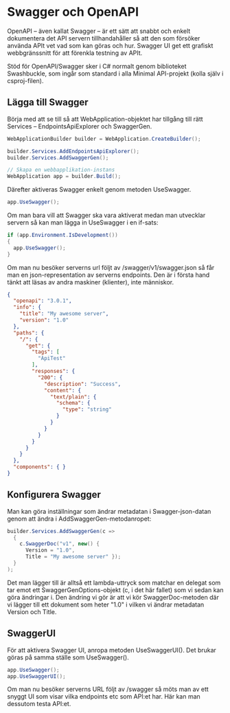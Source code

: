 # Swagger och OpenAPI

OpenAPI – även kallat Swagger – är ett sätt att snabbt och enkelt dokumentera det API servern tillhandahåller så att den som försöker använda APIt vet vad som kan göras och hur. Swagger UI get ett grafiskt webbgränssnitt för att förenkla testning av APIt.

Stöd för OpenAPI/Swagger sker i C# normalt genom biblioteket Swashbuckle, som ingår som standard i alla Minimal API-projekt (kolla själv i csproj-filen).

## Lägga till Swagger

Börja med att se till så att WebApplication-objektet har tillgång till rätt Services – EndpointsApiExplorer och SwaggerGen.

```csharp
WebApplicationBuilder builder = WebApplication.CreateBuilder();

builder.Services.AddEndpointsApiExplorer();
builder.Services.AddSwaggerGen();

// Skapa en webbapplikation-instans
WebApplication app = builder.Build();
```

Därefter aktiveras Swagger enkelt genom metoden UseSwagger.

```csharp
app.UseSwagger();
```

Om man bara vill att Swagger ska vara aktiverat medan man utvecklar servern så kan man lägga in UseSwagger i en if-sats:

```csharp
if (app.Environment.IsDevelopment())
{
  app.UseSwagger();
}
```

Om man nu besöker serverns url följt av /swagger/v1/swagger.json så får man en json-representation av serverns endpoints. Den är i första hand tänkt att läsas av andra maskiner (klienter), inte människor.

```json
{
  "openapi": "3.0.1",
  "info": {
    "title": "My awesome server",
    "version": "1.0"
  },
  "paths": {
    "/": {
      "get": {
        "tags": [
          "ApiTest"
        ],
        "responses": {
          "200": {
            "description": "Success",
            "content": {
              "text/plain": {
                "schema": {
                  "type": "string"
                }
              }
            }
          }
        }
      }
    }
  },
  "components": { }
}
```

## Konfigurera Swagger

Man kan göra inställningar som ändrar metadatan i Swagger-json-datan genom att ändra i AddSwaggerGen-metodanropet:

```csharp
builder.Services.AddSwaggerGen(c =>
  {
    c.SwaggerDoc("v1", new() { 
      Version = "1.0", 
      Title = "My awesome server" });
  }
);
```

Det man lägger till är alltså ett lambda-uttryck som matchar en delegat som tar emot ett SwaggerGenOptions-objekt (c, i det här fallet) som vi sedan kan göra ändringar i. Den ändring vi gör är att vi kör SwaggerDoc-metoden där vi lägger till ett dokument som heter "1.0" i vilken vi ändrar metadatan Version och Title.

## SwaggerUI

För att aktivera Swagger UI, anropa metoden UseSwaggerUI(). Det brukar göras på samma ställe som UseSwagger().

```csharp
app.UseSwagger();
app.UseSwaggerUI();
```

Om man nu besöker serverns URL följt av /swagger så möts man av ett snyggt UI som visar vilka endpoints etc som API:et har. Här kan man dessutom testa API:et.
